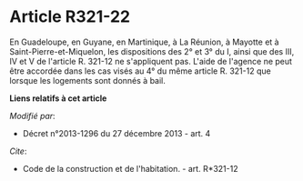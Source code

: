 # Article R321-22

En Guadeloupe, en Guyane, en Martinique, à La Réunion, à Mayotte et à Saint-Pierre-et-Miquelon, les dispositions des 2° et 3°
du I, ainsi que des III, IV et V de l'article R. 321-12 ne s'appliquent pas. L'aide de l'agence ne peut être accordée dans
les cas visés au 4° du même article R. 321-12 que lorsque les logements sont donnés à bail.

**Liens relatifs à cet article**

_Modifié par_:

  - Décret n°2013-1296 du 27 décembre 2013 - art. 4

_Cite_:

  - Code de la construction et de l'habitation. - art. R*321-12
